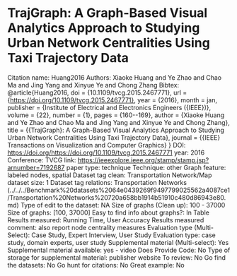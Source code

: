 # TrajGraph: A Graph-Based Visual Analytics Approach to Studying Urban Network Centralities Using Taxi Trajectory Data

Citation name: Huang2016
Authors: Xiaoke Huang and Ye Zhao and Chao Ma and Jing Yang and Xinyue Ye and Chong Zhang
Bibtex: @article{Huang2016,
doi = {10.1109/tvcg.2015.2467771},
url = {https://doi.org/10.1109/tvcg.2015.2467771},
year = {2016},
month = jan,
publisher = {Institute of Electrical and Electronics Engineers ({IEEE})},
volume = {22},
number = {1},
pages = {160--169},
author = {Xiaoke Huang and Ye Zhao and Chao Ma and Jing Yang and Xinyue Ye and Chong Zhang},
title = {{TrajGraph}: A Graph-Based Visual Analytics Approach to Studying Urban Network Centralities Using Taxi Trajectory Data},
journal = {{IEEE} Transactions on Visualization and Computer Graphics}
}
DOI: https://doi.org/https://doi.org/10.1109/tvcg.2015.2467771
year: 2016
Conference: TVCG
link: https://ieeexplore.ieee.org/stamp/stamp.jsp?arnumber=7192687
paper type: technique
Technique: other
Graph feature: labeled nodes, spatial
Dataset tag clean: Transportation Network/Map
dataset size: 1
Dataset tag relations: Transportation Networks (../../../Benchmark%20datasets%2064e0439269f9497799025562a4087ce1/Transportation%20Networks%20720a658bb1914b51910c480d86943e80.md)
Type of edit to the dataset: NA
Size of graphs (Clean up): 100 - 37000
Size of graphs: [100, 37000]
Easy to find info about graphs?: In Table
Results measured: Running Time, User Accuracy
Results measured comment: also report node centrality measures
Evaluation type (Multi-Select): Case Study, Expert Interview, User Study
Evaluation type: case study, domain experts, user study
Supplemental material (Multi-select): Yes
Supplemental material available: yes - video
Does Provide Code: No
Type of storage for supplemental material: publisher website
To review: No
Go find the datasets: No
Go hunt for citations: No
Great example: No